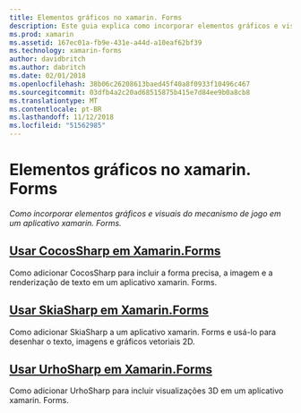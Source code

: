 ```yaml
---
title: Elementos gráficos no xamarin. Forms
description: Este guia explica como incorporar elementos gráficos e visuais do mecanismo de jogo em um aplicativo xamarin. Forms, usando CocosSharp, SkiaShap e UrhoSharp.
ms.prod: xamarin
ms.assetid: 167ec01a-fb9e-431e-a44d-a10eaf62bf39
ms.technology: xamarin-forms
author: davidbritch
ms.author: dabritch
ms.date: 02/01/2018
ms.openlocfilehash: 38b06c26208613baed45f40a8f0933f10496c467
ms.sourcegitcommit: 03dfb4a2c20ad68515875b415e7d84ee9b0a8cb8
ms.translationtype: MT
ms.contentlocale: pt-BR
ms.lasthandoff: 11/12/2018
ms.locfileid: "51562985"
---
```

# <a name="graphics-in-xamarinforms"></a>Elementos gráficos no xamarin. Forms

_Como incorporar elementos gráficos e visuais do mecanismo de jogo em um aplicativo xamarin. Forms._

## <a name="using-cocossharp-in-xamarinformscocossharpmd"></a>[Usar CocosSharp em Xamarin.Forms](cocossharp.md)

Como adicionar CocosSharp para incluir a forma precisa, a imagem e a renderização de texto em um aplicativo xamarin. Forms.

## <a name="using-skiasharp-in-xamarinformsskiasharpindexmd"></a>[Usar SkiaSharp em Xamarin.Forms](skiasharp/index.md)

Como adicionar SkiaSharp a um aplicativo xamarin. Forms e usá-lo para desenhar o texto, imagens e gráficos vetoriais 2D.

## <a name="using-urhosharp-in-xamarinformsurhosharpmd"></a>[Usar UrhoSharp em Xamarin.Forms](urhosharp.md)

Como adicionar UrhoSharp para incluir visualizações 3D em um aplicativo xamarin. Forms.
